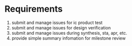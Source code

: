 
# Requirements

1. submit and manage issues for ic product test
2. submit and manage issues for design verification
3. submit and manage issues during synthesis, sta, apr, etc.
4. provide simple summary infomation for milestone review
